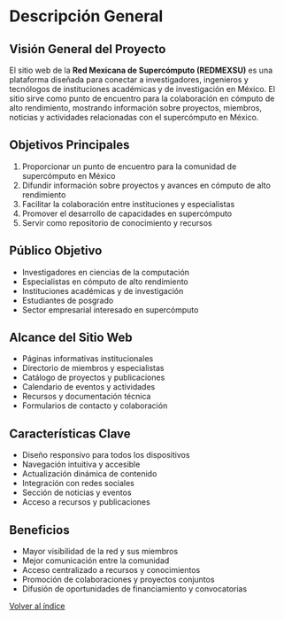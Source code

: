 # Descripción General

## Visión General del Proyecto

El sitio web de la **Red Mexicana de Supercómputo (REDMEXSU)** es una plataforma diseñada para conectar a investigadores, ingenieros y tecnólogos de instituciones académicas y de investigación en México. El sitio sirve como punto de encuentro para la colaboración en cómputo de alto rendimiento, mostrando información sobre proyectos, miembros, noticias y actividades relacionadas con el supercómputo en México.

## Objetivos Principales

1. Proporcionar un punto de encuentro para la comunidad de supercómputo en México
2. Difundir información sobre proyectos y avances en cómputo de alto rendimiento
3. Facilitar la colaboración entre instituciones y especialistas
4. Promover el desarrollo de capacidades en supercómputo
5. Servir como repositorio de conocimiento y recursos

## Público Objetivo

- Investigadores en ciencias de la computación
- Especialistas en cómputo de alto rendimiento
- Instituciones académicas y de investigación
- Estudiantes de posgrado
- Sector empresarial interesado en supercómputo

## Alcance del Sitio Web

- Páginas informativas institucionales
- Directorio de miembros y especialistas
- Catálogo de proyectos y publicaciones
- Calendario de eventos y actividades
- Recursos y documentación técnica
- Formularios de contacto y colaboración

## Características Clave

- Diseño responsivo para todos los dispositivos
- Navegación intuitiva y accesible
- Actualización dinámica de contenido
- Integración con redes sociales
- Sección de noticias y eventos
- Acceso a recursos y publicaciones

## Beneficios

- Mayor visibilidad de la red y sus miembros
- Mejor comunicación entre la comunidad
- Acceso centralizado a recursos y conocimientos
- Promoción de colaboraciones y proyectos conjuntos
- Difusión de oportunidades de financiamiento y convocatorias

[Volver al índice](../00-index.md)
